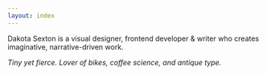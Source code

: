 ```yaml
---
layout: index
---
```


Dakota Sexton is a visual designer, frontend developer & writer who creates imaginative, narrative-driven work.

_Tiny yet fierce. Lover of bikes, coffee science, and antique type._